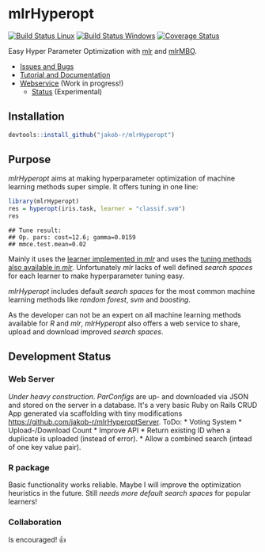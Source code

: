 
mlrHyperopt
===========

[![Build Status Linux](https://travis-ci.org/jakob-r/mlrHyperopt.svg?branch=master)](https://travis-ci.org/jakob-r/mlrHyperopt) [![Build Status Windows](https://ci.appveyor.com/api/projects/status/0nyd1gh5p19os07h?svg=true)](https://ci.appveyor.com/project/jakob-r/mlrhyperopt) [![Coverage Status](https://coveralls.io/repos/github/jakob-r/mlrHyperopt/badge.svg?branch=master)](https://coveralls.io/github/jakob-r/mlrHyperopt?branch=master)

Easy Hyper Parameter Optimization with [mlr](https://github.com/mlr-org/mlr/#-machine-learning-in-r) and [mlrMBO](http://mlr-org.github.io/mlrMBO/).

-   [Issues and Bugs](https://github.com/jakob-r/mlrHyperopt/issues)
-   [Tutorial and Documentation](https://jakob-r.github.io/mlrHyperopt)
-   [Webservice](http://mlrhyperopt.jakob-r.de/parconfigs) (Work in progress!)
    -   [Status](http://mlrhyperopt.jakob-r.de/parconfigs) (Experimental)

Installation
------------

``` r
devtools::install_github("jakob-r/mlrHyperopt")
```

Purpose
-------

*mlrHyperopt* aims at making hyperparameter optimization of machine learning methods super simple. It offers tuning in one line:

``` r
library(mlrHyperopt)
res = hyperopt(iris.task, learner = "classif.svm")
res
```

    ## Tune result:
    ## Op. pars: cost=12.6; gamma=0.0159
    ## mmce.test.mean=0.02

Mainly it uses the [learner implemented in *mlr*](http://mlr-org.github.io/mlr-tutorial/devel/html/integrated_learners/index.html) and uses the [tuning methods also available in *mlr*](http://mlr-org.github.io/mlr-tutorial/devel/html/tune/index.html). Unfortunately *mlr* lacks of well defined *search spaces* for each learner to make hyperparameter tuning easy.

*mlrHyperopt* includes default *search spaces* for the most common machine learning methods like *random forest*, *svm* and *boosting*.

As the developer can not be an expert on all machine learning methods available for *R* and *mlr*, *mlrHyperopt* also offers a web service to share, upload and download improved *search spaces*.

Development Status
------------------

### Web Server

*Under heavy construction*. *ParConfigs* are up- and downloaded via JSON and stored on the server in a database. It's a very basic Ruby on Rails CRUD App generated via scaffolding with tiny modifications <https://github.com/jakob-r/mlrHyperoptServer>. ToDo: \* Voting System \* Upload-/Download Count \* Improve API \* Return existing ID when a duplicate is uploaded (instead of error). \* Allow a combined search (intead of one key value pair).

### R package

Basic functionality works reliable. Maybe I will improve the optimization heuristics in the future. Still *needs more default search spaces* for popular learners!

### Collaboration

Is encouraged! 👍

